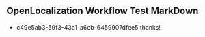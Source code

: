 ## OpenLocalization Workflow Test MarkDown
* c49e5ab3-59f3-43a1-a6cb-6459907dfee5 thanks!

<!--HONumber=Dec16_HO1-->


